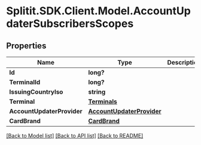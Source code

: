 # Splitit.SDK.Client.Model.AccountUpdaterSubscribersScopes
## Properties

Name | Type | Description | Notes
------------ | ------------- | ------------- | -------------
**Id** | **long?** |  | 
**TerminalId** | **long?** |  | 
**IssuingCountryIso** | **string** |  | [optional] 
**Terminal** | [**Terminals**](Terminals.md) |  | [optional] 
**AccountUpdaterProvider** | [**AccountUpdaterProvider**](AccountUpdaterProvider.md) |  | 
**CardBrand** | [**CardBrand**](CardBrand.md) |  | 

[[Back to Model list]](../README.md#documentation-for-models) [[Back to API list]](../README.md#documentation-for-api-endpoints) [[Back to README]](../README.md)

